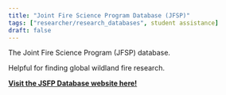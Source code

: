 ```yaml
---
title: "Joint Fire Science Program Database (JFSP)"
tags: ["researcher/research_databases", student assistance]
draft: false
---
```


The Joint Fire Science Program (JFSP) database.

Helpful for finding global wildland fire research.

[**Visit the JSFP Database website here!**](https://firescience.gov/ords/prd/jf_jfsp/jf_jfsp/r/jfspublic/research-search?session=2765587292715)

